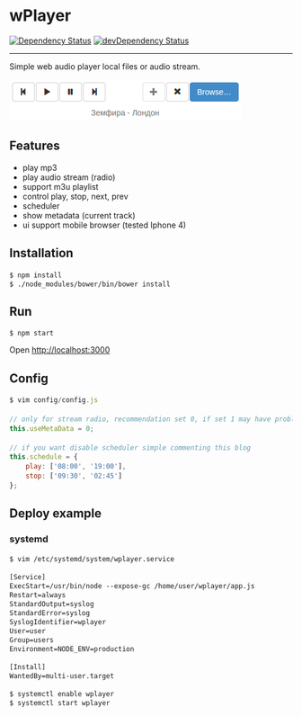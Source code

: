 # wPlayer
[![Dependency Status](https://david-dm.org/lafin/wplayer.svg)](https://david-dm.org/lafin/wplayer)
[![devDependency Status](https://david-dm.org/lafin/wplayer/dev-status.svg)](https://david-dm.org/lafin/wplayer#info=devDependencies)
___
Simple web audio player local files or audio stream.

![](https://raw.githubusercontent.com/lafin/wplayer/master/screen.png)

## Features
- play mp3
- play audio stream (radio)
- support m3u playlist
- control play, stop, next, prev
- scheduler
- show metadata (current track)
- ui support mobile browser (tested Iphone 4)

## Installation
```
$ npm install
$ ./node_modules/bower/bin/bower install
```

## Run
```
$ npm start
```

Open [http://localhost:3000](http://localhost:3000)

## Config
```js
$ vim config/config.js

// only for stream radio, recommendation set 0, if set 1 may have problems when playing
this.useMetaData = 0;

// if you want disable scheduler simple commenting this blog
this.schedule = {
 	play: ['08:00', '19:00'],
 	stop: ['09:30', '02:45']
};
```

## Deploy example
### systemd
```
$ vim /etc/systemd/system/wplayer.service

[Service]
ExecStart=/usr/bin/node --expose-gc /home/user/wplayer/app.js
Restart=always
StandardOutput=syslog
StandardError=syslog
SyslogIdentifier=wplayer
User=user
Group=users
Environment=NODE_ENV=production

[Install]
WantedBy=multi-user.target

$ systemctl enable wplayer
$ systemctl start wplayer
```
